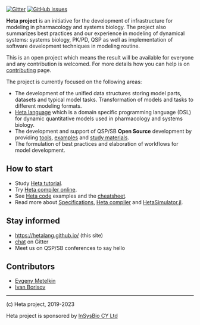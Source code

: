 
[![Gitter](https://badges.gitter.im/hetalang/community.svg)](https://gitter.im/hetalang/community?utm_source=badge&utm_medium=badge&utm_campaign=pr-badge)
[![GitHub issues](https://img.shields.io/github/issues/hetalang/hetalang.github.io.svg)](https://GitHub.com/hetalang/hetalang.github.io/issues/)

**Heta project** is an initiative for the development of infrastructure for modeling in pharmacology and systems biology. The project also summarizes best practices and our experience in modeling of dynamical systems: systems biology, PK/PD, QSP as well as implementation of software development techniques in modeling routine.

This is an open project which means the result will be available for everyone and any contribution is welcomed. For more details how you can help is on [contributing](CONTRIBUTING.md) page.

The project is currently focused on the following areas:

- The development of the unified data structures storing model parts, datasets and typical model tasks. Transformation of models and tasks to different modeling formats.
- [Heta language](/specifications/) which is a domain specific programming language (DSL) for dynamic quantitative models used in pharmacology and systems biology.
- The development and support of QSP/SB **Open Source** development by providing [tools](implemented?id=Heta-supporting-tools), [examples](implemented?id=Open-source-QSP-platforms) and [study materials](resources/).
- The formulation of best practices and elaboration of workflows for model development.

## How to start

- Study [Heta tutorial](https://hetalang.github.io/#/resources/?id=heta-tutorial).
- Try [Heta compiler online](https://heta-online.insysbio.com/).
- See [Heta code](https://hetalang.github.io/#/specifications/cases) examples and the [cheatsheet](https://hetalang.github.io/heta-cheatsheet.pdf).
- Read more about [Specifications](https://hetalang.github.io/#/specifications/), [Heta compiler](https://hetalang.github.io/#/heta-compiler/) and [HetaSimulator.jl](https://hetalang.github.io/#/heta-simulator/).

## Stay informed

- <https://hetalang.github.io/> (this site)
- [chat](https://gitter.im/hetalang/community?source=orgpage) on Gitter
- Meet us on QSP/SB conferences to say hello

## Contributors

- [Evgeny Metelkin](https://github.com/metelkin)
- [Ivan Borisov](https://github.com/ivborissov)

---

(c) Heta project, 2019-2023

Heta project is sponsored by [InSysBio CY Ltd](https://insysbio.com)
